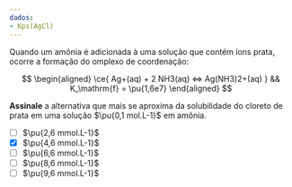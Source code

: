 ```yaml
---
dados:
- Kps(AgCl)
---
```


Quando um amônia é adicionada à uma solução que contém íons prata, ocorre a formação do omplexo de coordenação:

$$
\begin{aligned}
    \ce{ Ag+(aq) + 2 NH3(aq) <=> Ag(NH3)2+(aq) } && K_\mathrm{f} = \pu{1,6e7}
\end{aligned}
$$

**Assinale** a alternativa que mais se aproxima da solubilidade do cloreto de prata em uma solução $\pu{0,1 mol.L-1}$ em amônia.

- [ ] $\pu{2,6 mmol.L-1}$
- [x] $\pu{4,6 mmol.L-1}$
- [ ] $\pu{6,6 mmol.L-1}$
- [ ] $\pu{8,6 mmol.L-1}$
- [ ] $\pu{9,6 mmol.L-1}$